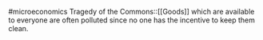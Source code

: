 #microeconomics 
Tragedy of the Commons::[[Goods]] which are available to everyone are often polluted since no one has the incentive to keep them clean.